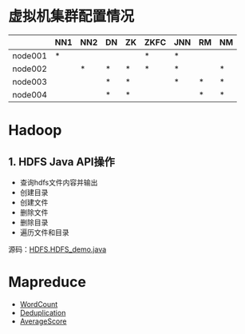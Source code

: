 # 虚拟机集群配置情况
| |NN1|NN2|DN|ZK|ZKFC|JNN|RM|NM|
|----|----|----|----|----|----|----|----|---|
|node001|*| | | |*|*| |	|	
|node002| |*|*|*|*|*| |*|
|node003| | |*|*| |*|*|*|					
|node004| | |*|*| |	|*|*|

# Hadoop
## 1. HDFS Java API操作
- 查询hdfs文件内容并输出
- 创建目录
- 创建文件
- 删除文件
- 删除目录
- 遍历文件和目录

源码：[HDFS.HDFS_demo.java](src/main/java/hdfs/HDFS_demo.java)

# Mapreduce
- [WordCount](src/main/java/mapreduce/wordcount)
- [Deduplication](src/main/java/mapreduce/deduplication/Deduplication.java)
- [AverageScore](src/main/java/mapreduce/average_score/AverageScore.java)




